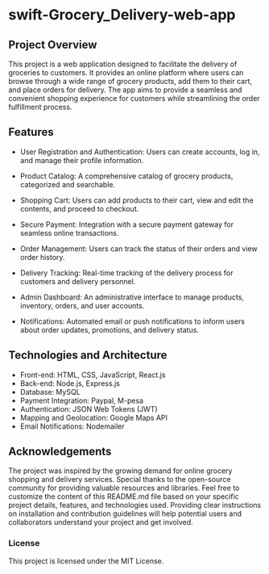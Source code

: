 # swift-Grocery_Delivery-web-app
## Project Overview

This project is a web application designed to facilitate the delivery of groceries to customers. It provides an online platform where users can browse through a wide range of grocery products, add them to their cart, and place orders for delivery. The app aims to provide a seamless and convenient shopping experience for customers while streamlining the order fulfillment process.

## Features

- User Registration and Authentication: Users can create accounts, log in, and manage their profile information.

- Product Catalog: A comprehensive catalog of grocery products, categorized and searchable.

- Shopping Cart: Users can add products to their cart, view and edit the contents, and proceed to checkout.

- Secure Payment: Integration with a secure payment gateway for seamless online transactions.

- Order Management: Users can track the status of their orders and view order history.

- Delivery Tracking: Real-time tracking of the delivery process for customers and delivery personnel.

- Admin Dashboard: An administrative interface to manage products, inventory, orders, and user accounts.

- Notifications: Automated email or push notifications to inform users about order updates, promotions, and delivery status.

## Technologies and Architecture

- Front-end: HTML, CSS, JavaScript, React.js
- Back-end: Node.js, Express.js
- Database: MySQL
- Payment Integration: Paypal, M-pesa
- Authentication: JSON Web Tokens (JWT)
- Mapping and Geolocation: Google Maps API
- Email Notifications: Nodemailer

## Acknowledgements

The project was inspired by the growing demand for online grocery shopping and delivery services.
Special thanks to the open-source community for providing valuable resources and libraries.
Feel free to customize the content of this README.md file based on your specific project details, features, and technologies used. Providing clear instructions on installation and contribution guidelines will help potential users and collaborators understand your project and get involved.

### License
This project is licensed under the MIT License.